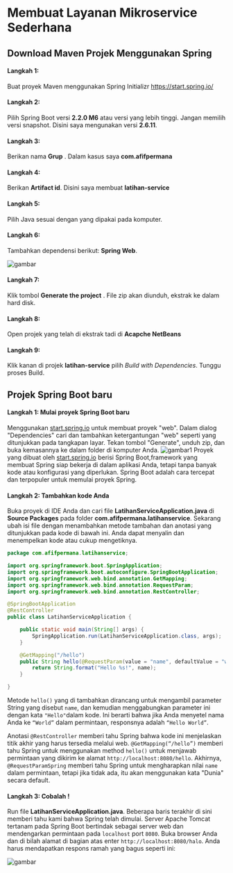 # Membuat Layanan Mikroservice Sederhana
## Download Maven Projek Menggunakan Spring
#### Langkah 1:
Buat proyek Maven menggunakan Spring Initializr https://start.spring.io/
#### Langkah 2:
Pilih Spring Boot versi **2.2.0 M6** atau versi yang lebih tinggi. Jangan memilih versi snapshot. Disini saya mengunakan versi **2.6.11**.
#### Langkah 3:
Berikan nama **Grup** . Dalam kasus saya **com.afifpermana**
#### Langkah 4:
Berikan **Artifact id**. Disini saya membuat **latihan-service**
#### Langkah 5:
Pilih Java sesuai dengan yang dipakai pada komputer.
#### Langkah 6:
Tambahkan dependensi berikut: **Spring Web**.

![gambar](https://drive.google.com/uc?export=view&id=1-zwcbicL6sT9TKJTaihuE0pFU-MDju9x)
#### Langkah 7:
Klik tombol **Generate the project** . File zip akan diunduh, ekstrak ke dalam hard disk.
#### Langkah 8:
Open projek yang telah di ekstrak tadi di **Acapche NetBeans**
#### Langkah 9:
Klik kanan di projek **latihan-service** pilih *Build with Dependencies*. Tunggu proses Build. 


## Projek Spring Boot baru
#### Langkah 1: Mulai proyek Spring Boot baru
Menggunakan [start.spring.io](https://start.spring.io/) untuk membuat proyek "web". Dalam dialog "Dependencies" cari dan tambahkan ketergantungan "web" seperti yang ditunjukkan pada tangkapan layar. Tekan tombol "Generate", unduh zip, dan buka kemasannya ke dalam folder di komputer Anda.
![gambar1](https://spring.io/images/quick-img-1-12bfde9c5c280b1940d85dee3d81772d.png)
Proyek yang dibuat oleh [start.spring.io](https://start.spring.io/) berisi Spring Boot,framework yang membuat Spring siap bekerja di dalam aplikasi Anda, tetapi tanpa banyak kode atau konfigurasi yang diperlukan. Spring Boot adalah cara tercepat dan terpopuler untuk memulai proyek Spring.
#### Langkah 2: Tambahkan kode Anda
Buka proyek di IDE Anda dan cari file **LatihanServiceApplication.java** di **Source Packages** pada folder **com.afifpermana.latihanservice**. Sekarang ubah isi file dengan menambahkan metode tambahan dan anotasi yang ditunjukkan pada kode di bawah ini. Anda dapat menyalin dan menempelkan kode atau cukup mengetiknya.
```java
package com.afifpermana.latihanservice;

import org.springframework.boot.SpringApplication;
import org.springframework.boot.autoconfigure.SpringBootApplication;
import org.springframework.web.bind.annotation.GetMapping;
import org.springframework.web.bind.annotation.RequestParam;
import org.springframework.web.bind.annotation.RestController;

@SpringBootApplication
@RestController
public class LatihanServiceApplication {

    public static void main(String[] args) {
        SpringApplication.run(LatihanServiceApplication.class, args);
    }

    @GetMapping("/hello")
    public String hello(@RequestParam(value = "name", defaultValue = "word") String name) {
        return String.format("Hello %s!", name);
    }

}
````
Metode `hello()` yang di tambahkan dirancang untuk mengambil parameter String yang disebut `name`, dan kemudian menggabungkan parameter ini dengan kata `"Hello"`dalam kode. Ini berarti bahwa jika Anda menyetel nama Anda ke `“World”` dalam permintaan, responsnya adalah `“Hello World”`.


Anotasi `@RestController` memberi tahu Spring bahwa kode ini menjelaskan titik akhir yang harus tersedia melalui web. `@GetMapping(“/hello”)` memberi tahu Spring untuk menggunakan method `hello()` untuk menjawab permintaan yang dikirim ke alamat  `http://localhost:8080/hello`. Akhirnya, `@RequestParamSpring` memberi tahu Spring untuk mengharapkan nilai `name` dalam permintaan, tetapi jika tidak ada, itu akan menggunakan kata "Dunia" secara default.
#### Langkah 3: Cobalah !
Run file **LatihanServiceApplication.java**. Beberapa baris terakhir di sini memberi tahu kami bahwa Spring telah dimulai. Server Apache Tomcat tertanam pada Spring Boot bertindak sebagai server web dan mendengarkan permintaan pada `localhost` port `8080`. Buka browser Anda dan di bilah alamat di bagian atas enter `http://localhost:8080/halo`. Anda harus mendapatkan respons ramah yang bagus seperti ini:

![gambar](https://drive.google.com/uc?export=view&id=12Bnc3bwzGqHBZ75GSChAbIIZ_hqwwj8g)

